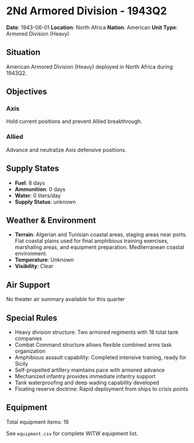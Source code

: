 # 2Nd Armored Division - 1943Q2

**Date**: 1943-06-01
**Location**: North Africa
**Nation**: American
**Unit Type**: Armored Division (Heavy)

## Situation

American Armored Division (Heavy) deployed in North Africa during 1943Q2.

## Objectives

### Axis
Hold current positions and prevent Allied breakthrough.

### Allied
Advance and neutralize Axis defensive positions.

## Supply States

- **Fuel**: 8 days
- **Ammunition**: 0 days
- **Water**: 0 liters/day
- **Supply Status**: unknown

## Weather & Environment

- **Terrain**: Algerian and Tunisian coastal areas, staging areas near ports. Flat coastal plains used for final amphibious training exercises, marshaling areas, and equipment preparation. Mediterranean coastal environment.
- **Temperature**: Unknown
- **Visibility**: Clear

## Air Support

No theater air summary available for this quarter

## Special Rules

- Heavy division structure: Two armored regiments with 18 total tank companies
- Combat Command structure allows flexible combined arms task organization
- Amphibious assault capability: Completed intensive training, ready for Sicily
- Self-propelled artillery maintains pace with armored advance
- Mechanized infantry provides immediate infantry support
- Tank waterproofing and deep wading capability developed
- Floating reserve doctrine: Rapid deployment from ships to crisis points

## Equipment

Total equipment items: 18

See `equipment.csv` for complete WITW equipment list.

